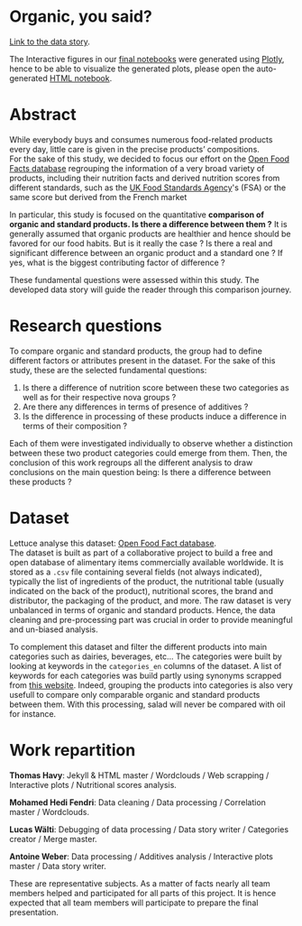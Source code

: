 # Organic, you said?

[Link to the data story](https://antoineweber.github.io/ADA_Project_RobAda/).

The Interactive figures in our [final notebooks](final_notebook.ipynb) were generated
using [Plotly](https://chart-studio.plot.ly), hence to be able to visualize the
generated plots, please open the auto-generated [HTML notebook](final_notebook.html).

# Abstract
While everybody buys and consumes numerous food-related products every day, little care is given in the precise products’ compositions.   
For the sake of this study, we decided to focus our effort on the [Open Food Facts database](https://world.openfoodfacts.org/data) regrouping the information of a very broad variety of products, including their nutrition facts and derived nutrition scores from different standards, such as the [UK Food Standards Agency](https://en.wikipedia.org/wiki/Food_Standards_Agency)'s (FSA) or the same score but derived from the French market

In particular, this study is focused on the quantitative **comparison of organic and standard products. Is there a difference between them ?** It is generally assumed that organic products are healthier and hence should be favored for our food habits. But is it really the case ? Is there a real and significant difference between an organic product and a standard one ? If yes, what is the biggest contributing factor of difference ?

These fundamental questions were assessed within this study. The developed data story will guide the reader through this comparison journey.

# Research questions
To compare organic and standard products, the group had to define different factors or attributes present in the dataset. For the sake of this study, these are the selected fundamental questions:

  1. Is there a difference of nutrition score between these two categories as well as for their respective nova groups ?
  2. Are there any differences in terms of presence of additives ?
  3. Is the difference in processing of these products induce a difference in terms of their composition ?

Each of them were investigated individually to observe whether a distinction between these two product categories could emerge from them. Then, the conclusion of this work regroups all the different analysis to draw conclusions on the main question being: Is there a difference between these products ?

# Dataset
Lettuce analyse this dataset: [Open Food Fact database](https://world.openfoodfacts.org/data).  
The dataset is built as part of a collaborative project to build a free and open database of alimentary items commercially available worldwide. It is stored as a `.csv` file containing several fields (not always indicated), typically the list of ingredients of the product, the nutritional table (usually indicated on the back of the product), nutritional scores, the brand and distributor, the packaging of the product, and more. The raw dataset is very unbalanced in terms of organic and standard products. Hence, the data cleaning and pre-processing part was crucial in order to provide meaningful and un-biased analysis.

To complement this dataset and filter the different products into main categories such as dairies, beverages, etc... The categories were built by looking at keywords in the `categories_en` columns of the dataset. A list of keywords for each categories was build partly using synonyms scrapped from [this website](http://www.synonymy.com/synonym.php). Indeed, grouping the products into categories is also very usefull to compare only comparable organic and standard products between them. With this processing, salad will never be compared with oil for instance.


# Work repartition

**Thomas Havy**: Jekyll & HTML master / Wordclouds / Web scrapping / Interactive plots / Nutritional scores analysis.

**Mohamed Hedi Fendri**: Data cleaning / Data processing / Correlation master / Wordclouds.

**Lucas Wälti**: Debugging of data processing / Data story writer / Categories creator / Merge master.

**Antoine Weber**: Data processing / Additives analysis / Interactive plots master / Data story writer.

These are representative subjects. As a matter of facts nearly all team members helped and participated for all parts of this project. It is hence expected that all team members will participate to prepare the final presentation.
